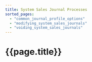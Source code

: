 ```yaml
---
title: System Sales Journal Processes
sorted_pages:
  - "common_journal_profile_options"
  - "modifying_system_sales_journals"
  - "voiding_system_sales_journals"
---
```

# {{page.title}}
